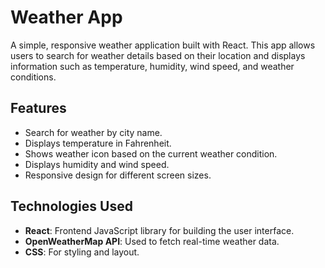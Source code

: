 # Weather App

A simple, responsive weather application built with React. This app allows users to search for weather details based on their location and displays information such as temperature, humidity, wind speed, and weather conditions.

## Features

- Search for weather by city name.
- Displays temperature in Fahrenheit.
- Shows weather icon based on the current weather condition.
- Displays humidity and wind speed.
- Responsive design for different screen sizes.

## Technologies Used

- **React**: Frontend JavaScript library for building the user interface.
- **OpenWeatherMap API**: Used to fetch real-time weather data.
- **CSS**: For styling and layout.
